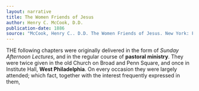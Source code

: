 ```yaml
---
layout: narrative
title: The Women Friends of Jesus
author: Henry C. McCook, D.D.
publication-date: 1886
source: "McCook, Henry C.. D.D. The Women Friends of Jesus. New York: Fords, Howard, and Hulbert, 1886."
---
```


THE following chapters were originally delivered in
the form of *Sunday Afternoon Lectures*, and in the
regular course of **pastoral ministry**. They were twice
given in the old Church on Broad and Penn Square,
and once in Institute Hall, **West Philadelphia**. On
every occasion they were largely attended; which fact,
together with the interest frequently expressed in them,
